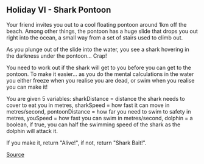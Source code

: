 ## Holiday VI - Shark Pontoon

Your friend invites you out to a cool floating pontoon around 1km off the beach. Among other things, the pontoon has a huge slide that drops you out right into the ocean, a small way from a set of stairs used to climb out.

As you plunge out of the slide into the water, you see a shark hovering in the darkness under the pontoon... Crap!

You need to work out if the shark will get to you before you can get to the pontoon. To make it easier... as you do the mental calculations in the water you either freeze when you realise you are dead, or swim when you realise you can make it!

You are given 5 variables: sharkDistance = distance the shark needs to cover to eat you in metres, sharkSpeed = how fast it can move in metres/second, pontoonDistance = how far you need to swim to safety in metres, youSpeed = how fast you can swim in metres/second, dolphin = a boolean, if true, you can half the swimming speed of the shark as the dolphin will attack it.

If you make it, return "Alive!", if not, return "Shark Bait!".

[Source](https://www.codewars.com/kata/57e921d8b36340f1fd000059/train/python)